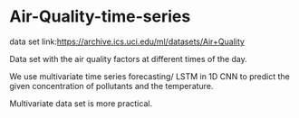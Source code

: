 # Air-Quality-time-series
data set link:https://archive.ics.uci.edu/ml/datasets/Air+Quality

Data set with the air quality factors at different times of the day.

We use multivariate time series forecasting/ LSTM in 1D CNN to predict the given concentration of pollutants and the temperature.

Multivariate data set is more practical. 
